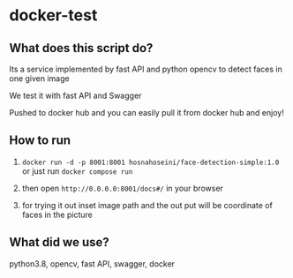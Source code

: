 # docker-test
## What does this script do?
Its a service implemented by fast API and python opencv to detect faces in one given image

We test it with fast API and Swagger

Pushed to docker hub and you can easily pull it from docker hub and enjoy!

## How to run
1. `docker run -d -p 8001:8001 hosnahoseini/face-detection-simple:1.0` or just run `docker compose run`

2. then open `http://0.0.0.0:8001/docs#/` in your browser

3. for trying it out inset image path and the out put will be coordinate of faces in the picture

## What did we use?
python3.8,
opencv,
fast API,
swagger,
docker

